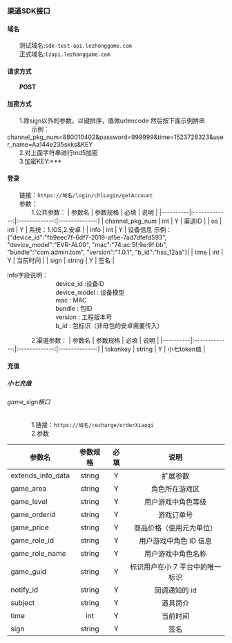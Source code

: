 ### 渠道SDK接口

#### 域名
&emsp;&emsp;测试域名:`sdk-test-api.lezhonggame.com` <br/>
&emsp;&emsp;正式域名:`lzapi.lezhonggame.com`

#### 请求方式
&emsp;&emsp;**POST**

#### 加密方式
&emsp;&emsp;1.除sign以外的参数，以键排序，值做urlencode 然后按下面示例拼串 <br/>
&emsp;&emsp;&emsp;&emsp;示例：channel_pkg_num=880010402&password=999999&time=1523728323&user_name=Aa144e235skks&KEY<br/>
&emsp;&emsp;2.对上面字符串进行md5加密 <br/>
&emsp;&emsp;3.加密KEY:*** <br/>

#### 登录
&emsp;&emsp;链接：`https://域名/login/chlLogin/getAccount` <br/>
&emsp;&emsp;参数：<br/>
&emsp;&emsp;&emsp;&emsp;1.公共参数：
 | 参数名   |      参数规格      | 必填   |      说明      |
 |----------|:-------------:|:-------------:|:-------------:|
 | channel_pkg_num |  int |  Y |  渠道ID |
 | os |  int |  Y |  系统：1.IOS,2.安卓 |
 | info |  int |  Y |  设备信息 示例：{"device_id":"fb9eec7f-6df7-2019-af5e-7ad7dfefd593", "device_model":"EVR-AL00", "mac":"74:ac:5f:9e:9f:bb", "bundle":"com.admin.tom", "version":"1.0.1", "b_id":"hss_12aa"}|
 | time |  int |  Y |  当前时间 |
 | sign |  string |  Y |  签名 |
 
 info字段说明：<br/>
&emsp;&emsp;&emsp;&emsp;&emsp;&emsp;&emsp;&emsp;device_id :设备ID<br/>
&emsp;&emsp;&emsp;&emsp;&emsp;&emsp;&emsp;&emsp;device_model : 设备模型<br/>
&emsp;&emsp;&emsp;&emsp;&emsp;&emsp;&emsp;&emsp;mac : MAC<br/>
&emsp;&emsp;&emsp;&emsp;&emsp;&emsp;&emsp;&emsp;bundle : 包ID<br/>
&emsp;&emsp;&emsp;&emsp;&emsp;&emsp;&emsp;&emsp;version : 工程版本号<br/>
&emsp;&emsp;&emsp;&emsp;&emsp;&emsp;&emsp;&emsp;b_id : 包标识（非母包的安卓需要传入）<br/>
 
&emsp;&emsp;&emsp;&emsp;2.渠道参数： 
 | 参数名   |      参数规格      | 必填   |      说明      |
 |----------|:-------------:|:-------------:|:-------------:|
 | tokenkey |  string |  Y |  小七token值 |

#### 充值
##### 小七充值
###### game_sign接口
&emsp;&emsp;&emsp;&emsp;1.链接：`https://域名/recharge/orderXiaoqi`<br/>
&emsp;&emsp;&emsp;&emsp;2.参数

 | 参数名   |      参数规格      | 必填   |      说明      |
 |----------|:-------------:|:-------------:|:-------------:|
 | extends_info_data |  string |  Y |  扩展参数 |
 | game_area |  string |  Y |  角色所在游戏区 |
 | game_level |  string |  Y | 用户游戏中角色等级 |
 | game_orderid |  string |  Y |  游戏订单号 |
 | game_price |  string |  Y |  商品价格（使用元为单位） |
 | game_role_id |  string |  Y |  用户游戏中角色 ID 信息 |
 | game_role_name |  string |  Y |  用户游戏中角色名称 |
 | game_guid |  string |  Y |  标识用户在小 7 平台中的唯一标识 |
 | notify_id |  string |  Y |  回调通知的 id |
 | subject |  string |  Y |  道具简介 |
 | time |  int |  Y |  当前时间 |
 | sign |  string |  Y |  签名 |
